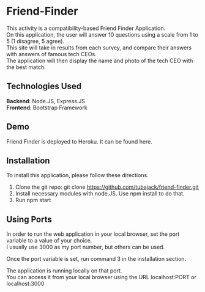 # Friend-Finder
This activity is a compatibility-based Friend Finder Application.   
On this application, the user will answer 10 questions using a scale from 1 to 5 (1 disagree, 5 agree).  
This site will take in results from each survey, and compare their answers with answers of famous tech CEOs.  
The application will then display the name and photo of the tech CEO with the best match.  

## Technologies Used   
**Backend**: Node.JS, Express.JS   
**Frontend**: Bootstrap Framework  

## Demo
Friend Finder is deployed to Heroku. It can be found here.  

## Installation
To install this application, please follow these directions. 
1. Clone the git repo: git clone https://github.com/tubajack/friend-finder.git
2. Install necessary modules with node.JS. Use npm install to do that.  
3. Run npm start

## Using Ports
In order to run the web application in your local browser, set the port variable to a value of your choice.  
I usually use 3000 as my port number, but others can be used. 

Once the port variable is set, run command 3 in the installation section.  

The application is running locally on that port.   
You can access it from your local browser using the URL localhost:PORT or localhost:3000